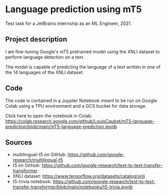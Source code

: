 # Language prediction using mT5

Test task for a JetBrains internship as an ML Engineer, 2021. 

## Project description

I am fine-tuning Google's mT5 pretrained model using the XNLI dataset to perform language detection on a text. 

The model is capable of predicting the language of a text written in one of the 14 languages of the XNLI dataset.

## Code

The code is contained in a Juypter Notebook meant to be run on Google Colab using a TPU environment and a GCS bucket for data storage. 

Click here to open the notebook in Colab: 
https://colab.research.google.com/github/LouisCaubet/mT5-language-prediction/blob/main/mT5-language-prediction.ipynb

## Sources

* multilingual-t5 on GitHub: https://github.com/google-research/multilingual-t5
* t5 on GitHub: https://github.com/google-research/text-to-text-transfer-transformer
* XNLI dataset: https://www.tensorflow.org/datasets/catalog/xnli
* t5-trivia notebook: https://github.com/google-research/text-to-text-transfer-transformer/blob/main/notebooks/t5-trivia.ipynb

